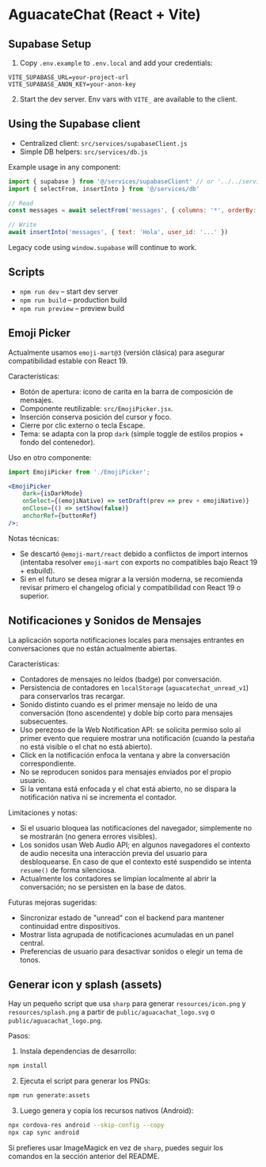 # AguacateChat (React + Vite)

## Supabase Setup

1) Copy `.env.example` to `.env.local` and add your credentials:

```
VITE_SUPABASE_URL=your-project-url
VITE_SUPABASE_ANON_KEY=your-anon-key
```

2) Start the dev server. Env vars with `VITE_` are available to the client.

## Using the Supabase client

- Centralized client: `src/services/supabaseClient.js`
- Simple DB helpers: `src/services/db.js`

Example usage in any component:

```js
import { supabase } from '@/services/supabaseClient' // or '../../services/supabaseClient'
import { selectFrom, insertInto } from '@/services/db'

// Read
const messages = await selectFrom('messages', { columns: '*', orderBy: 'created_at', ascending: true })

// Write
await insertInto('messages', { text: 'Hola', user_id: '...' })
```

Legacy code using `window.supabase` will continue to work.

## Scripts

- `npm run dev` – start dev server
- `npm run build` – production build
- `npm run preview` – preview build

## Emoji Picker

Actualmente usamos `emoji-mart@3` (versión clásica) para asegurar compatibilidad estable con React 19.

Características:
- Botón de apertura: ícono de carita en la barra de composición de mensajes.
- Componente reutilizable: `src/EmojiPicker.jsx`.
- Inserción conserva posición del cursor y foco.
- Cierre por clic externo o tecla Escape.
- Tema: se adapta con la prop `dark` (simple toggle de estilos propios + fondo del contenedor).

Uso en otro componente:
```jsx
import EmojiPicker from './EmojiPicker';

<EmojiPicker
	dark={isDarkMode}
	onSelect={(emojiNative) => setDraft(prev => prev + emojiNative)}
	onClose={() => setShow(false)}
	anchorRef={buttonRef}
/>;
```

Notas técnicas:
- Se descartó `@emoji-mart/react` debido a conflictos de import internos (intentaba resolver `emoji-mart` con exports no compatibles bajo React 19 + esbuild).
- Si en el futuro se desea migrar a la versión moderna, se recomienda revisar primero el changelog oficial y compatibilidad con React 19 o superior.

## Notificaciones y Sonidos de Mensajes

La aplicación soporta notificaciones locales para mensajes entrantes en conversaciones que no están actualmente abiertas.

Características:
- Contadores de mensajes no leídos (badge) por conversación.
- Persistencia de contadores en `localStorage` (`aguacatechat_unread_v1`) para conservarlos tras recargar.
- Sonido distinto cuando es el primer mensaje no leído de una conversación (tono ascendente) y doble bip corto para mensajes subsecuentes.
- Uso perezoso de la Web Notification API: se solicita permiso solo al primer evento que requiere mostrar una notificación (cuando la pestaña no está visible o el chat no está abierto).
- Click en la notificación enfoca la ventana y abre la conversación correspondiente.
- No se reproducen sonidos para mensajes enviados por el propio usuario.
- Si la ventana está enfocada y el chat está abierto, no se dispara la notificación nativa ni se incrementa el contador.

Limitaciones y notas:
- Si el usuario bloquea las notificaciones del navegador, simplemente no se mostrarán (no genera errores visibles).
- Los sonidos usan Web Audio API; en algunos navegadores el contexto de audio necesita una interacción previa del usuario para desbloquearse. En caso de que el contexto esté suspendido se intenta `resume()` de forma silenciosa.
- Actualmente los contadores se limpian localmente al abrir la conversación; no se persisten en la base de datos.

Futuras mejoras sugeridas:
- Sincronizar estado de "unread" con el backend para mantener continuidad entre dispositivos.
- Mostrar lista agrupada de notificaciones acumuladas en un panel central.
- Preferencias de usuario para desactivar sonidos o elegir un tema de tonos.

## Generar icon y splash (assets)

Hay un pequeño script que usa `sharp` para generar `resources/icon.png` y `resources/splash.png` a partir de `public/aguacachat_logo.svg` o `public/aguacachat_logo.png`.

Pasos:

1. Instala dependencias de desarrollo:

```bash
npm install
```

2. Ejecuta el script para generar los PNGs:

```bash
npm run generate:assets
```

3. Luego genera y copia los recursos nativos (Android):

```bash
npx cordova-res android --skip-config --copy
npx cap sync android
```

Si prefieres usar ImageMagick en vez de `sharp`, puedes seguir los comandos en la sección anterior del README.
